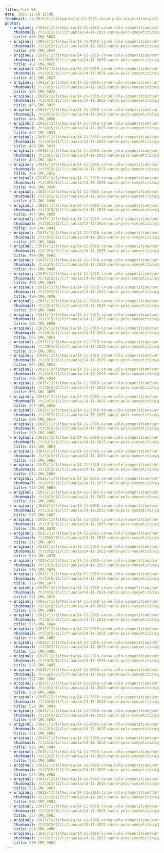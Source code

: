 ```yaml
---
title: Part 08
date: 2015-11-18 12:00
thumbnail: /t/2015/11/lithuania/14-11-2015-canoe-polo-competition/part-08/480-img_0824.jpg
photos:
  - original: /2015/11/lithuania/14-11-2015-canoe-polo-competition/part-08/480-img_0824.jpg
    thumbnail: /t/2015/11/lithuania/14-11-2015-canoe-polo-competition/part-08/480-img_0824.jpg
    title: 480-IMG_0824
  - original: /2015/11/lithuania/14-11-2015-canoe-polo-competition/part-08/481-img_0825.jpg
    thumbnail: /t/2015/11/lithuania/14-11-2015-canoe-polo-competition/part-08/481-img_0825.jpg
    title: 481-IMG_0825
  - original: /2015/11/lithuania/14-11-2015-canoe-polo-competition/part-08/482-img_0826.jpg
    thumbnail: /t/2015/11/lithuania/14-11-2015-canoe-polo-competition/part-08/482-img_0826.jpg
    title: 482-IMG_0826
  - original: /2015/11/lithuania/14-11-2015-canoe-polo-competition/part-08/483-img_0827.jpg
    thumbnail: /t/2015/11/lithuania/14-11-2015-canoe-polo-competition/part-08/483-img_0827.jpg
    title: 483-IMG_0827
  - original: /2015/11/lithuania/14-11-2015-canoe-polo-competition/part-08/484-img_0828.jpg
    thumbnail: /t/2015/11/lithuania/14-11-2015-canoe-polo-competition/part-08/484-img_0828.jpg
    title: 484-IMG_0828
  - original: /2015/11/lithuania/14-11-2015-canoe-polo-competition/part-08/485-img_0829.jpg
    thumbnail: /t/2015/11/lithuania/14-11-2015-canoe-polo-competition/part-08/485-img_0829.jpg
    title: 485-IMG_0829
  - original: /2015/11/lithuania/14-11-2015-canoe-polo-competition/part-08/486-img_0830.jpg
    thumbnail: /t/2015/11/lithuania/14-11-2015-canoe-polo-competition/part-08/486-img_0830.jpg
    title: 486-IMG_0830
  - original: /2015/11/lithuania/14-11-2015-canoe-polo-competition/part-08/487-img_0831.jpg
    thumbnail: /t/2015/11/lithuania/14-11-2015-canoe-polo-competition/part-08/487-img_0831.jpg
    title: 487-IMG_0831
  - original: /2015/11/lithuania/14-11-2015-canoe-polo-competition/part-08/488-img_0832.jpg
    thumbnail: /t/2015/11/lithuania/14-11-2015-canoe-polo-competition/part-08/488-img_0832.jpg
    title: 488-IMG_0832
  - original: /2015/11/lithuania/14-11-2015-canoe-polo-competition/part-08/489-img_0833.jpg
    thumbnail: /t/2015/11/lithuania/14-11-2015-canoe-polo-competition/part-08/489-img_0833.jpg
    title: 489-IMG_0833
  - original: /2015/11/lithuania/14-11-2015-canoe-polo-competition/part-08/490-img_0835.jpg
    thumbnail: /t/2015/11/lithuania/14-11-2015-canoe-polo-competition/part-08/490-img_0835.jpg
    title: 490-IMG_0835
  - original: /2015/11/lithuania/14-11-2015-canoe-polo-competition/part-08/491-img_0836.jpg
    thumbnail: /t/2015/11/lithuania/14-11-2015-canoe-polo-competition/part-08/491-img_0836.jpg
    title: 491-IMG_0836
  - original: /2015/11/lithuania/14-11-2015-canoe-polo-competition/part-08/492-img_0838.jpg
    thumbnail: /t/2015/11/lithuania/14-11-2015-canoe-polo-competition/part-08/492-img_0838.jpg
    title: 492-IMG_0838
  - original: /2015/11/lithuania/14-11-2015-canoe-polo-competition/part-08/493-img_0839.jpg
    thumbnail: /t/2015/11/lithuania/14-11-2015-canoe-polo-competition/part-08/493-img_0839.jpg
    title: 493-IMG_0839
  - original: /2015/11/lithuania/14-11-2015-canoe-polo-competition/part-08/494-img_0841.jpg
    thumbnail: /t/2015/11/lithuania/14-11-2015-canoe-polo-competition/part-08/494-img_0841.jpg
    title: 494-IMG_0841
  - original: /2015/11/lithuania/14-11-2015-canoe-polo-competition/part-08/495-img_0844.jpg
    thumbnail: /t/2015/11/lithuania/14-11-2015-canoe-polo-competition/part-08/495-img_0844.jpg
    title: 495-IMG_0844
  - original: /2015/11/lithuania/14-11-2015-canoe-polo-competition/part-08/496-img_0845.jpg
    thumbnail: /t/2015/11/lithuania/14-11-2015-canoe-polo-competition/part-08/496-img_0845.jpg
    title: 496-IMG_0845
  - original: /2015/11/lithuania/14-11-2015-canoe-polo-competition/part-08/497-img_0846.jpg
    thumbnail: /t/2015/11/lithuania/14-11-2015-canoe-polo-competition/part-08/497-img_0846.jpg
    title: 497-IMG_0846
  - original: /2015/11/lithuania/14-11-2015-canoe-polo-competition/part-08/498-img_0847.jpg
    thumbnail: /t/2015/11/lithuania/14-11-2015-canoe-polo-competition/part-08/498-img_0847.jpg
    title: 498-IMG_0847
  - original: /2015/11/lithuania/14-11-2015-canoe-polo-competition/part-08/499-img_0848.jpg
    thumbnail: /t/2015/11/lithuania/14-11-2015-canoe-polo-competition/part-08/499-img_0848.jpg
    title: 499-IMG_0848
  - original: /2015/11/lithuania/14-11-2015-canoe-polo-competition/part-08/500-img_0849.jpg
    thumbnail: /t/2015/11/lithuania/14-11-2015-canoe-polo-competition/part-08/500-img_0849.jpg
    title: 500-IMG_0849
  - original: /2015/11/lithuania/14-11-2015-canoe-polo-competition/part-08/501-img_0850.jpg
    thumbnail: /t/2015/11/lithuania/14-11-2015-canoe-polo-competition/part-08/501-img_0850.jpg
    title: 501-IMG_0850
  - original: /2015/11/lithuania/14-11-2015-canoe-polo-competition/part-08/502-img_0851.jpg
    thumbnail: /t/2015/11/lithuania/14-11-2015-canoe-polo-competition/part-08/502-img_0851.jpg
    title: 502-IMG_0851
  - original: /2015/11/lithuania/14-11-2015-canoe-polo-competition/part-08/503-img_0852.jpg
    thumbnail: /t/2015/11/lithuania/14-11-2015-canoe-polo-competition/part-08/503-img_0852.jpg
    title: 503-IMG_0852
  - original: /2015/11/lithuania/14-11-2015-canoe-polo-competition/part-08/504-img_0853.jpg
    thumbnail: /t/2015/11/lithuania/14-11-2015-canoe-polo-competition/part-08/504-img_0853.jpg
    title: 504-IMG_0853
  - original: /2015/11/lithuania/14-11-2015-canoe-polo-competition/part-08/505-img_0854.jpg
    thumbnail: /t/2015/11/lithuania/14-11-2015-canoe-polo-competition/part-08/505-img_0854.jpg
    title: 505-IMG_0854
  - original: /2015/11/lithuania/14-11-2015-canoe-polo-competition/part-08/506-img_0855.jpg
    thumbnail: /t/2015/11/lithuania/14-11-2015-canoe-polo-competition/part-08/506-img_0855.jpg
    title: 506-IMG_0855
  - original: /2015/11/lithuania/14-11-2015-canoe-polo-competition/part-08/507-img_0856.jpg
    thumbnail: /t/2015/11/lithuania/14-11-2015-canoe-polo-competition/part-08/507-img_0856.jpg
    title: 507-IMG_0856
  - original: /2015/11/lithuania/14-11-2015-canoe-polo-competition/part-08/508-img_0857.jpg
    thumbnail: /t/2015/11/lithuania/14-11-2015-canoe-polo-competition/part-08/508-img_0857.jpg
    title: 508-IMG_0857
  - original: /2015/11/lithuania/14-11-2015-canoe-polo-competition/part-08/509-img_0859.jpg
    thumbnail: /t/2015/11/lithuania/14-11-2015-canoe-polo-competition/part-08/509-img_0859.jpg
    title: 509-IMG_0859
  - original: /2015/11/lithuania/14-11-2015-canoe-polo-competition/part-08/510-img_0861.jpg
    thumbnail: /t/2015/11/lithuania/14-11-2015-canoe-polo-competition/part-08/510-img_0861.jpg
    title: 510-IMG_0861
  - original: /2015/11/lithuania/14-11-2015-canoe-polo-competition/part-08/511-img_0862.jpg
    thumbnail: /t/2015/11/lithuania/14-11-2015-canoe-polo-competition/part-08/511-img_0862.jpg
    title: 511-IMG_0862
  - original: /2015/11/lithuania/14-11-2015-canoe-polo-competition/part-08/512-img_0866.jpg
    thumbnail: /t/2015/11/lithuania/14-11-2015-canoe-polo-competition/part-08/512-img_0866.jpg
    title: 512-IMG_0866
  - original: /2015/11/lithuania/14-11-2015-canoe-polo-competition/part-08/513-img_0867.jpg
    thumbnail: /t/2015/11/lithuania/14-11-2015-canoe-polo-competition/part-08/513-img_0867.jpg
    title: 513-IMG_0867
  - original: /2015/11/lithuania/14-11-2015-canoe-polo-competition/part-08/514-img_0868.jpg
    thumbnail: /t/2015/11/lithuania/14-11-2015-canoe-polo-competition/part-08/514-img_0868.jpg
    title: 514-IMG_0868
  - original: /2015/11/lithuania/14-11-2015-canoe-polo-competition/part-08/515-img_0869.jpg
    thumbnail: /t/2015/11/lithuania/14-11-2015-canoe-polo-competition/part-08/515-img_0869.jpg
    title: 515-IMG_0869
  - original: /2015/11/lithuania/14-11-2015-canoe-polo-competition/part-08/516-img_0870.jpg
    thumbnail: /t/2015/11/lithuania/14-11-2015-canoe-polo-competition/part-08/516-img_0870.jpg
    title: 516-IMG_0870
  - original: /2015/11/lithuania/14-11-2015-canoe-polo-competition/part-08/517-img_0873.jpg
    thumbnail: /t/2015/11/lithuania/14-11-2015-canoe-polo-competition/part-08/517-img_0873.jpg
    title: 517-IMG_0873
  - original: /2015/11/lithuania/14-11-2015-canoe-polo-competition/part-08/518-img_0874.jpg
    thumbnail: /t/2015/11/lithuania/14-11-2015-canoe-polo-competition/part-08/518-img_0874.jpg
    title: 518-IMG_0874
  - original: /2015/11/lithuania/14-11-2015-canoe-polo-competition/part-08/519-img_0875.jpg
    thumbnail: /t/2015/11/lithuania/14-11-2015-canoe-polo-competition/part-08/519-img_0875.jpg
    title: 519-IMG_0875
  - original: /2015/11/lithuania/14-11-2015-canoe-polo-competition/part-08/520-img_0877.jpg
    thumbnail: /t/2015/11/lithuania/14-11-2015-canoe-polo-competition/part-08/520-img_0877.jpg
    title: 520-IMG_0877
  - original: /2015/11/lithuania/14-11-2015-canoe-polo-competition/part-08/521-img_0878.jpg
    thumbnail: /t/2015/11/lithuania/14-11-2015-canoe-polo-competition/part-08/521-img_0878.jpg
    title: 521-IMG_0878
  - original: /2015/11/lithuania/14-11-2015-canoe-polo-competition/part-08/522-img_0881.jpg
    thumbnail: /t/2015/11/lithuania/14-11-2015-canoe-polo-competition/part-08/522-img_0881.jpg
    title: 522-IMG_0881
  - original: /2015/11/lithuania/14-11-2015-canoe-polo-competition/part-08/523-img_0884.jpg
    thumbnail: /t/2015/11/lithuania/14-11-2015-canoe-polo-competition/part-08/523-img_0884.jpg
    title: 523-IMG_0884
  - original: /2015/11/lithuania/14-11-2015-canoe-polo-competition/part-08/524-img_0885.jpg
    thumbnail: /t/2015/11/lithuania/14-11-2015-canoe-polo-competition/part-08/524-img_0885.jpg
    title: 524-IMG_0885
  - original: /2015/11/lithuania/14-11-2015-canoe-polo-competition/part-08/525-img_0886.jpg
    thumbnail: /t/2015/11/lithuania/14-11-2015-canoe-polo-competition/part-08/525-img_0886.jpg
    title: 525-IMG_0886
  - original: /2015/11/lithuania/14-11-2015-canoe-polo-competition/part-08/526-img_0887.jpg
    thumbnail: /t/2015/11/lithuania/14-11-2015-canoe-polo-competition/part-08/526-img_0887.jpg
    title: 526-IMG_0887
  - original: /2015/11/lithuania/14-11-2015-canoe-polo-competition/part-08/527-img_0888.jpg
    thumbnail: /t/2015/11/lithuania/14-11-2015-canoe-polo-competition/part-08/527-img_0888.jpg
    title: 527-IMG_0888
  - original: /2015/11/lithuania/14-11-2015-canoe-polo-competition/part-08/528-img_0890.jpg
    thumbnail: /t/2015/11/lithuania/14-11-2015-canoe-polo-competition/part-08/528-img_0890.jpg
    title: 528-IMG_0890
  - original: /2015/11/lithuania/14-11-2015-canoe-polo-competition/part-08/529-img_0891.jpg
    thumbnail: /t/2015/11/lithuania/14-11-2015-canoe-polo-competition/part-08/529-img_0891.jpg
    title: 529-IMG_0891
  - original: /2015/11/lithuania/14-11-2015-canoe-polo-competition/part-08/530-img_0892.jpg
    thumbnail: /t/2015/11/lithuania/14-11-2015-canoe-polo-competition/part-08/530-img_0892.jpg
    title: 530-IMG_0892
  - original: /2015/11/lithuania/14-11-2015-canoe-polo-competition/part-08/531-img_0893.jpg
    thumbnail: /t/2015/11/lithuania/14-11-2015-canoe-polo-competition/part-08/531-img_0893.jpg
    title: 531-IMG_0893
  - original: /2015/11/lithuania/14-11-2015-canoe-polo-competition/part-08/532-img_0894.jpg
    thumbnail: /t/2015/11/lithuania/14-11-2015-canoe-polo-competition/part-08/532-img_0894.jpg
    title: 532-IMG_0894
  - original: /2015/11/lithuania/14-11-2015-canoe-polo-competition/part-08/533-img_0899.jpg
    thumbnail: /t/2015/11/lithuania/14-11-2015-canoe-polo-competition/part-08/533-img_0899.jpg
    title: 533-IMG_0899
  - original: /2015/11/lithuania/14-11-2015-canoe-polo-competition/part-08/534-img_0900.jpg
    thumbnail: /t/2015/11/lithuania/14-11-2015-canoe-polo-competition/part-08/534-img_0900.jpg
    title: 534-IMG_0900
  - original: /2015/11/lithuania/14-11-2015-canoe-polo-competition/part-08/535-img_0903.jpg
    thumbnail: /t/2015/11/lithuania/14-11-2015-canoe-polo-competition/part-08/535-img_0903.jpg
    title: 535-IMG_0903
  - original: /2015/11/lithuania/14-11-2015-canoe-polo-competition/part-08/536-img_0904.jpg
    thumbnail: /t/2015/11/lithuania/14-11-2015-canoe-polo-competition/part-08/536-img_0904.jpg
    title: 536-IMG_0904
  - original: /2015/11/lithuania/14-11-2015-canoe-polo-competition/part-08/537-img_0905.jpg
    thumbnail: /t/2015/11/lithuania/14-11-2015-canoe-polo-competition/part-08/537-img_0905.jpg
    title: 537-IMG_0905
  - original: /2015/11/lithuania/14-11-2015-canoe-polo-competition/part-08/538-img_0906.jpg
    thumbnail: /t/2015/11/lithuania/14-11-2015-canoe-polo-competition/part-08/538-img_0906.jpg
    title: 538-IMG_0906
  - original: /2015/11/lithuania/14-11-2015-canoe-polo-competition/part-08/539-img_0908.jpg
    thumbnail: /t/2015/11/lithuania/14-11-2015-canoe-polo-competition/part-08/539-img_0908.jpg
    title: 539-IMG_0908
---
```

